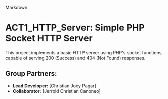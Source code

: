 Markdown
# ACT1_HTTP_Server: Simple PHP Socket HTTP Server
This project implements a basic HTTP server using PHP's socket functions, capable of
serving 200 (Success) and 404 (Not Found) responses.
## Group Partners:
- **Lead Developer:** [Christian Joey Pagar]
- **Collaborator:** [Jerrold Christian Canoneo]



